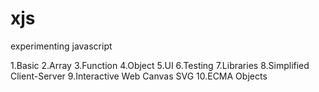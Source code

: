 # xjs
experimenting javascript

1.Basic
2.Array
3.Function
4.Object
5.UI
6.Testing
7.Libraries
8.Simplified Client-Server
9.Interactive Web Canvas SVG
10.ECMA Objects
